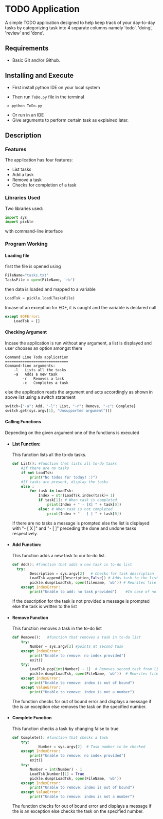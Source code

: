 # TODO Application

A simple TODO application designed to help keep track of your day-to-day tasks by categorizing task into 4 separate  columns namely 'todo', 'doing', 'review' and 'done'.



## Requirements

- Basic Git and/or Github.



## Installing and Execute

- First install python IDE on your local system

- Then run  `ToDo.py` file in the terminal 

```terminal
-> python ToDo.py
```

- Or run in an IDE
- Give arguments to perform certain task as explained later.



## Description

### Features

The application has four features:

- List tasks
- Add a task
- Remove a task
- Checks for completion of a task

### Libraries Used 

Two libraries used:

```python
import sys
import pickle
```

with command-line interface

### Program Working

#### Loading file

first the file is opened using

```python
FileName="tasks.txt"
TasksFile = open(FileName, 'rb')
```

then data is loaded and mapped to a variable

```python
LoadTsk = pickle.load(TasksFile)
```



Incase of an exception for EOF, it is caught and the variable is declared null

```python
except EOFError:
    LoadTsk = []
```



#### Checking Argument

Incase the application is run without any argument, a list is displayed and user chooses an option amongst them

```terminal
Command Line Todo application
=============================
Command-line arguments:
	-l   Lists all the tasks
	-a   Adds a new task
    	-r   Removes a task
    	-c   Completes a task
```

else the application reads the argument and acts accordingly as shown in above list using a switch statement

```python
switch={"-a": Add, "-l": List, "-r": Remove, "-c": Complete}
switch.get(sys.argv[1], "Unsupported argument")()
```



#### Calling Functions

Depending on the given argument one of the functions is executed 

- #### List Function:

  This function lists all the to-do tasks. 

  ```python
  def List(): #function that lists all to-do tasks
      #If there are no tasks
      if not LoadTsk: 
          print("No todos for today! :)") 
      #If tasks are present, display the tasks
      else :
          for task in LoadTsk:
              Index = str(LoadTsk.index(task)+ 1) 
              if task[1]: # When task is completed
                  print(Index + " - [X] " + task[0])
              else: # When task is not completed 
                  print(Index + " - [ ] " + task[0])
  ```

  If there are no tasks a message is prompted else the list is displayed  with "- [ X ]" and "- [ ]" preceding the done and undone tasks respectively.

- #### Add Function:

  This function adds a new task to our to-do list.

  ```python
  def Add(): #function that adds a new task in to-do list
  	try:
          Description = sys.argv[2]   # Checks for task description
          LoadTsk.append([Description,False]) # Adds task to the list and saving to file
          pickle.dump(LoadTsk, open(filename, 'wb')) # Rewrites file
      except IndexError:
          print("Unable to add: no task provided")    #In case of no description provided
  
  ```

  If the description for the task is not provided a message is prompted else the task is written to the list

  

- #### Remove Function

  This function removes a task in the to-do list

  ```python
  def Remove():   #function that removes a task in to-do list
      try:
          Number = sys.argv[2] #points at second task
      except IndexError:
          print("Unable to remove: no index provided")
          exit()
      try:
          LoadTsk.pop(int(Number) - 1)  # Removes second task from list
          pickle.dump(LoadTsk, open(FileName, 'wb'))  # Rewrites file
      except IndexError:
          print("Unable to remove: index is out of bound")    
      except ValueError:
          print("Unable to remove: index is not a number")
  ```

  The function checks for out of bound error and displays a message if the is an exception else removes the task on the specified number.

  

- #### Complete Function

  This function checks a task by changing false to true

  ```python
  def Complete(): #function that checks a task 
      try:
              Number = sys.argv[2]  # Task number to be checked
      except IndexError: 
          print("Unable to remove: no index provided")
          exit()
      try:
          Number = int(Number) - 1
          LoadTsk[Number][1] = True
          pickle.dump(LoadTsk, open(FileName, 'wb'))
      except IndexError:
          print("Unable to remove: index is out of bound")
      except ValueError:
          print("Unable to remove: index is not a number")
  ```

  The function checks for out of bound error and displays a message if the is an exception else checks the task on the specified number.